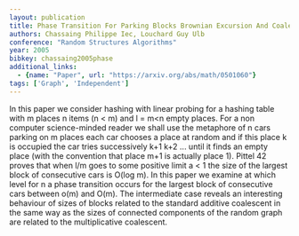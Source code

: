 ```yaml
---
layout: publication
title: Phase Transition For Parking Blocks Brownian Excursion And Coalescence
authors: Chassaing Philippe Iec, Louchard Guy Ulb
conference: "Random Structures Algorithms"
year: 2005
bibkey: chassaing2005phase
additional_links:
  - {name: "Paper", url: "https://arxiv.org/abs/math/0501060"}
tags: ['Graph', 'Independent']
---
```

In this paper we consider hashing with linear probing for a hashing table with m places n items (n < m) and l = m<n empty places. For a non computer science-minded reader we shall use the metaphore of n cars parking on m places each car chooses a place at random and if this place k is occupied the car tries successively k+1 k+2 ... until it finds an empty place (with the convention that place m+1 is actually place 1). Pittel 42 proves that when l/m goes to some positive limit a < 1 the size of the largest block of consecutive cars is O(log m). In this paper we examine at which level for n a phase transition occurs for the largest block of consecutive cars between o(m) and O(m). The intermediate case reveals an interesting behaviour of sizes of blocks related to the standard additive coalescent in the same way as the sizes of connected components of the random graph are related to the multiplicative coalescent.
